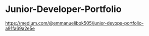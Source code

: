 # Junior-Developer-Portfolio
https://medium.com/@emmanuelibok505/junior-devops-portfolio-a91fa69a2e5e
